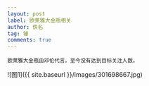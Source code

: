 ```yaml
---
layout: post
label: 欧莱雅大金瓶相关
author: 佚名
tag: 锤
comments: true
---
```


    欧莱雅大金瓶由邓伦代言。至今没有达到目标关注人数。
    

![图1]({{ site.baseurl }}/images/301698667.jpg)
